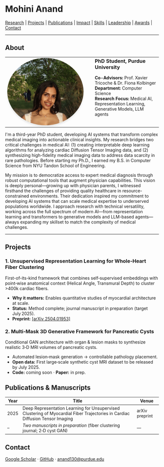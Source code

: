 # Mohini Anand
[Research](#research-interests) | [Projects](#projects) | [Publications](#publications) | [Impact](#research-impact) | [Skills](#technical-skills) | [Leadership](#leadership--service) | [Awards](#awards--recognition) | [Contact](#contact)

---

## About
<table style="border: none; border-collapse: collapse; width: 100%;table-layout: fixed;">
  <tr>
    <td style="width: 250px; padding-right: 30px; border: none; vertical-align: top;">
      <img src="images/profile_pic_1.jpg" alt="Mohini Anand" style="width: 250px; height: 220px; object-fit: cover; border-radius: 50%; box-shadow: 0 4px 6px rgba(0,0,0,0.1);">
    </td>
    <td style="border: none; vertical-align: top;">
      <h3 style="margin-top: 0;">PhD Student, Purdue University</h3>
    <p><strong>Co-Advisors:</strong> Prof. Xavier Tricoche & Dr. Fiona Kolbinger<br>
    <strong>Department:</strong> Computer Science<br>
    <strong>Research Focus:</strong> Medical AI, Representation Learning, Generative Models, LLM agents</p>
    </td>
  </tr>
</table>
<p>I'm a third-year PhD student, developing AI systems that transform complex medical imaging into actionable clinical insights. My research bridges two critical challenges in medical AI: (1) creating interpretable deep learning algorithms for analyzing cardiac Diffusion Tensor Imaging data, and (2) synthesizing high-fidelity medical imaging data to address data scarcity in rare pathologies. Before starting my Ph.D., I earned my B.S. in Computer Science from NYU Tandon School of Engineering.</p>

<p>My mission is to democratize access to expert medical diagnosis through robust computational tools that augment physician capabilities. This vision is deeply personal—growing up with physician parents, I witnessed firsthand the challenges of providing quality healthcare in resource-constrained environments. Their dedication inspired my commitment to developing AI systems that can scale medical expertise to underserved populations worldwide.
I approach research with technical versatility, working across the full spectrum of modern AI—from representation learning and transformers to generative models and LLM-based agents—always expanding my skillset to match the complexity of medical challenges.</p>

---
## Projects

### 1. Unsupervised Representation Learning for Whole‑Heart Fiber Clustering
First-of-its-kind framework that combines self‑supervised embeddings with point‑wise anatomical context (Helical Angle, Transmural Depth) to cluster >400k cardiac fibers.
- **Why it matters:** Enables quantitative studies of myocardial architecture at scale.
- **Status:** Method complete; journal manuscript in preparation (target July 2025).  
- **Preprint:** [[arXiv 2504.01953]](https://arxiv.org/abs/2504.01953)

### 2. Multi‑Mask 3D Generative Framework for Pancreatic Cysts
Conditional GAN architecture with organ & lesion masks to synthesize realistic 3‑D MRI volumes of pancreatic cysts.
- Automated lesion‑mask generation → controllable pathology placement.
- **Open data:** First large‑scale synthetic cyst MRI dataset to be released by July 2025.
- **Code:** coming soon · **Paper:** in prep.

## Publications & Manuscripts


| Year | Title | Venue |
|------|-------|-------|
| 2025 | Deep Representation Learning for Unsupervised Clustering of Myocardial Fiber Trajectories in Cardiac Diffusion Tensor Imaging | arXiv preprint |
| – | *Two manuscripts in preparation* (fiber clustering journal; 2‑D cyst GAN) | — |


## Contact
[Google Scholar](https://scholar.google.com/citations?user=gjDiGX0AAAAJ&hl=en) · [GitHub](https://github.com/mohini-anand) · anand130@purdue.edu

